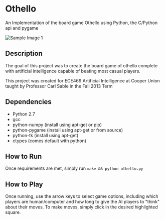 Othello
=======

An Implementation of the board game Othello using Python, the C/Python api and pygame

![Sample Image 1](https://raw.github.com/rgruener/othello/master/sample_images/game1.png)

## Description ##

The goal of this project was to create the board game of othello complete
with artificial intelligence capable of beating most casual players.

This project was created for ECE469 Artificial Intelligence at
Cooper Union taught by Professor Carl Sable in the Fall 2013 Term

## Dependencies ##
* Python 2.7
* gcc
* python-numpy (install using apt-get or pip)
* python-pygame (install using apt-get or from source)
* python-tk (install using apt-get)
* ctypes (comes default with python)

## How to Run ##
Once requirements are met, simply run ```make && python othello.py```

## How to Play ##
Once running, use the arrow keys to select game options, including which
players are human/computer and how long to give the AI players to "think"
about their moves. To make moves, simply click in the desired 
highlighted square.
